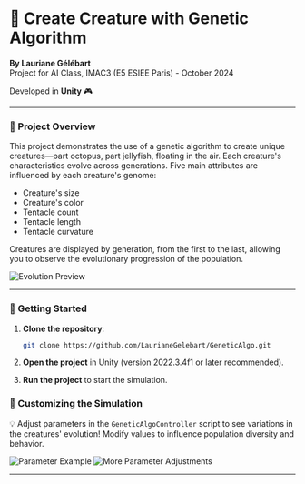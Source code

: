 
# 🧬 Create Creature with Genetic Algorithm

**By Lauriane Gélébart**  
Project for AI Class, IMAC3 (E5 ESIEE Paris) - October 2024

Developed in **Unity** 🎮

---

### 🐙 Project Overview

This project demonstrates the use of a genetic algorithm to create unique creatures—part octopus, part jellyfish, floating in the air. Each creature's characteristics evolve across generations. Five main attributes are influenced by each creature's genome:
- Creature's size 
- Creature's color
- Tentacle count
- Tentacle length
- Tentacle curvature

Creatures are displayed by generation, from the first to the last, allowing you to observe the evolutionary progression of the population.

![Evolution Preview](https://github.com/user-attachments/assets/e9eefbc4-d974-41db-b14a-93f0f1ec6fdd)

---

### 🚀 Getting Started

1. **Clone the repository**:
   ```bash
   git clone https://github.com/LaurianeGelebart/GeneticAlgo.git
   ```

2. **Open the project** in Unity (version 2022.3.4f1 or later recommended).

3. **Run the project** to start the simulation.



### 🔧 Customizing the Simulation

💡 Adjust parameters in the `GeneticAlgoController` script to see variations in the creatures' evolution! Modify values to influence population diversity and behavior.

![Parameter Example](https://github.com/user-attachments/assets/c7177196-c72c-4281-9b16-d853957719a0)
![More Parameter Adjustments](https://github.com/user-attachments/assets/f8488f4f-2f27-4ea4-b788-cf43a2522cf2)

---

